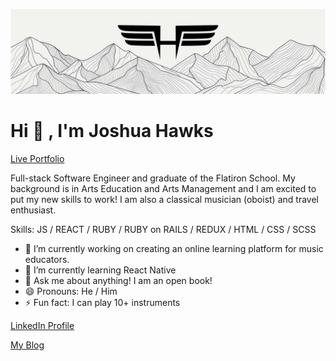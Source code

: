 ![Hawks-Portfolio-Banner](https://github.com/jdhawks2132/hawksdev/blob/main/Hawks%20Banner.jpg?raw=true)

# Hi 👋 , I'm Joshua Hawks

[Live Portfolio](https://jdhawks2132.github.io/hawksdev)

Full-stack Software Engineer and graduate of the Flatiron School. My background is in Arts Education and Arts Management and I am excited to put my new skills to work! I am also a classical musician (oboist) and travel enthusiast. 

Skills: JS / REACT / RUBY / RUBY on RAILS / REDUX / HTML / CSS / SCSS

- 🔭 I’m currently working on creating an online learning platform for music educators.
- 🌱 I’m currently learning React Native
- 💬 Ask me about anything! I am an open book! 
- 😄 Pronouns: He / Him 
- ⚡ Fun fact: I can play  10+ instruments

[LinkedIn Profile](https://www.linkedin.com/in/joshuahawks1/)

[My Blog](https://medium.com/@jdhawks)


